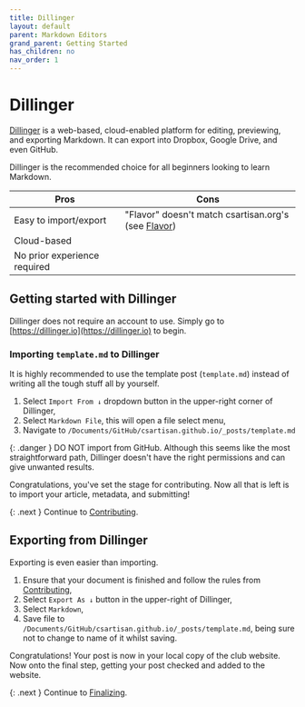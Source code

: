 ```yaml
---
title: Dillinger
layout: default
parent: Markdown Editors
grand_parent: Getting Started
has_children: no
nav_order: 1
---
```


# Dillinger

[Dillinger](https://dillinger.io) is a web-based, cloud-enabled platform for editing, previewing, and exporting Markdown. It can export into Dropbox, Google Drive, and even GitHub.

Dillinger is the recommended choice for all beginners looking to learn Markdown.

|Pros |Cons |
|-----|-----|
Easy to import/export         |  "Flavor" doesn't match csartisan.org's (see [Flavor](index#flavor))
Cloud-based                   |  
No prior experience required  |  

## Getting started with Dillinger

Dillinger does not require an account to use. Simply go to [https://dillinger.io](https://dillinger.io) to begin.

### Importing `template.md` to Dillinger

It is highly recommended to use the template post (`template.md`) instead of writing all the tough stuff all by yourself.

1. Select `Import From ↓` dropdown button in the upper-right corner of Dillinger,
2. Select `Markdown File`, this will open a file select menu,
3. Navigate to `/Documents/GitHub/csartisan.github.io/_posts/template.md`

{: .danger }
DO NOT import from GitHub. Although this seems like the most straightforward path, Dillinger doesn't have the right permissions and can give unwanted results.

Congratulations, you've set the stage for contributing. Now all that is left is to import your article, metadata, and submitting!

{: .next }
Continue to [Contributing](/docs/contributing/dillinger).

## Exporting from Dillinger

Exporting is even easier than importing. 

1. Ensure that your document is finished and follow the rules from [Contributing](/docs/contributing/),
2. Select `Export As ↓` button in the upper-right of Dillinger,
3. Select `Markdown`,
4. Save file to `/Documents/GitHub/csartisan.github.io/_posts/template.md`, being sure not to change to name of it whilst saving.

Congratulations! Your post is now in your local copy of the club website. Now onto the final step, getting your post checked and added to the website.

{: .next }
Continue to [Finalizing](/docs/contributing/finalizing).